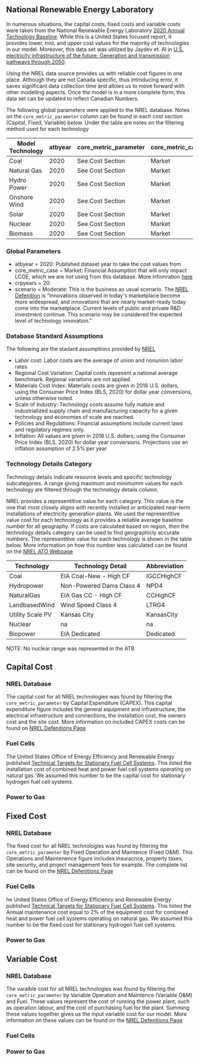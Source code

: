 
## National Renewable Energy Laboratory
In numerous situations, the capital costs, fixed costs and variable costs were taken from the National Renewable Energy Laboratory [2020 Annual Technology Baseline](https://atb.nrel.gov/electricity/2020/data.php). While this is a United States focused report, it provides lower, mid, and upper cost values for the majority of technologies in our model. Moreover, this data set was utilized by Jaydev et. Al in [U.S. electricity infrastructure of the future: Generation and transmission pathways through 2050](https://www.sciencedirect.com/science/article/abs/pii/S0306261919319543). 

Using the NREL data source provides us with reliable cost figures in one place. Although they are not Canada specific, thus introducing error, it saves significant data collection time and allows us to move forward with other modelling aspects. Once the model is in a more complete form, this data set can be updated to reflect Canadian Numbers. 

The following global parameters were applied to the NREL database. Notes on the `core_metric_parameter` column can be found in each cost section (Capital, Fixed, Variable) below. Under the table are notes on the filtering method used for each technology

| Model Technology    | atbyear | core_metric_parameter | core_metric_case | crpyears | technology    | techdetail | scenario |
|---------------------|---------|-----------------------|------------------|----------|---------------|------------|----------|
| Coal                |  2020   | See Cost Section      | Market           | 20       | Coal          | IGCCHighCF | Moderate |
| Natural Gas         |  2020   | See Cost Section      | Market           | 20       | Hydropower    | NPD4       | Moderate |
| Hydro Power         |  2020   | See Cost Section      | Market           | 20       | NaturalGas    | CCHighCF   | Moderate |
| Onshore Wind        |  2020   | See Cost Section      | Market           | 20       | LandbasedWind | LTRG4      | Moderate |
| Solar               |  2020   | See Cost Section      | Market           | 20       | UtilityPV     | KansasCity | Moderate |
| Nuclear             |  2020   | See Cost Section      | Market           | 20       | Nuclear       | na         | Moderate |
| Biomass             |  2020   | See Cost Section      | Market           | 20       | Biopower      | Dedicated  | Moderate |

### Global Parameters 
- atbyear = 2020: Published dataset year to take the cost values from  
- core_metric_case = Market: Financial Assumption that will only impact LCOE, which we are not using from this database. More infomration [here](https://atb.nrel.gov/electricity/2020/definitions.php)
- crpyears = 20: 
- scenario = Moderate: This is the business as usual scenario. The [NREL Defenition](https://atb.nrel.gov/electricity/2020/definitions.php) is "Innovations observed in today's marketplace become more widespread, and innovations that are nearly market-ready today come into the marketplace. Current levels of public and private R&D investment continue. This scenario may be considered the expected level of technology innovation."

### Database Standard Assumptions
The following are the stadard assumptions provided by [NREL](https://atb.nrel.gov/electricity/2020/definitions.php)

- Labor cost: Labor costs are the average of union and nonunion labor rates
- Regional Cost Variation: Capital costs represent a national average benchmark. Regional variations are not applied.
- Materials Cost Index: Materials costs are given in 2018 U.S. dollars, using the Consumer Price Index (BLS, 2020) for dollar year conversions, unless otherwise noted.
- Scale of Industry: Technology costs assume fully mature and industrialized supply chain and manufacturing capacity for a given technology and economies of scale are reached.
- Policies and Regulations: Financial assumptions include current laws and regulatory regimes only.
- Inflation: All values are given in 2018 U.S. dollars, using the Consumer Price Index (BLS, 2020) for dollar year conversions. Projections use an inflation assumption of 2.5% per year

### Technology Details Category
Technology details indicate resource levels and specific technology subcategories. A range giving maximum and minimumm values for each technology are filtered through the technology details column. 

NREL provides a representitive value for each category. This value is the one that most closely aligns with recently installed or anticipated near-term installations of electricity generation plants. We used the representitive value cost for each technology as it provides a reliable average baseline number for all geography. If costs are calculated based on region, then the technology details category can be used to find geographicly accurate numbers. The representitive value for each technology is shown in the table below. More information on how this number was calculated can be found on the [NREL ATO Webpage](https://atb.nrel.gov/electricity/2020/definitions.php)

| Technology        | Technology Detail        | Abbreviation |
|-------------------|--------------------------|--------------|
| Coal              | EIA Coal-New - High CF   | IGCCHighCF   |
| Hydropower        | Non-Powered Dams Class 4 | NPD4         |
| NaturalGas        | EIA Gas CC - High CF     | CCHighCF     |
| LandbasedWind     | Wind Speed Class 4       | LTRG4        |
| Utility Scale PV  | Kansas City              | KansasCity   |
| Nuclear           | na                       | na           |
| Biopower          | EIA Dedicated            | Dedicated    |

NOTE: No nuclear range was represented in the ATB

## Capital Cost
### NREL Database 
The capital cost for all NREL technologies was found by filtering the `core_metric_parameter` by Capital Expenditure (CAPEX). This capital expenditure figure includes the general equipment and infrastructure, the electrical infrastructure and connections, the installation cost, the owners cost and the site cost. More information on included CAPEX costs can be found on [NREL Defenitions Page](https://atb.nrel.gov/electricity/2020/definitions.php) 

### Fuel Cells
The United States Office of Energy Efficiency and Renewable Energy published [Technical Targets for Stationary Fuel Cell Systems](https://www.energy.gov/eere/fuelcells/doe-technical-targets-fuel-cell-systems-stationary-combined-heat-and-power). This listed the installation cost of combined heat and power fuel cell systems operating on natural gas. We assumed this number to be the capital cost for stationary hydrogen fuel cell systems. 

### Power to Gas

## Fixed Cost
### NREL Database 
The fixed cost for all NREL technologies was found by filtering the `core_metric_parameter` by Fixed Operation and Maintence (Fixed O&M). This Operations and Maintenence figure includes insuracnce, property taxes, site security, and project management fees for example. The complete list can be found on the [NREL Defenitions Page](https://atb.nrel.gov/electricity/2020/definitions.php)

### Fuel Cells 
he United States Office of Energy Efficiency and Renewable Energy published [Technical Targets for Stationary Fuel Cell Systems](https://www.energy.gov/eere/fuelcells/doe-technical-targets-fuel-cell-systems-stationary-combined-heat-and-power). This listed the Annual maintenance cost equal to 2% of the equipment cost for combined heat and power fuel cell systems operating on natural gas. We assumed this number to be the fixed cost for stationary hydrogen fuel cell systems.

### Power to Gas

## Variable Cost
### NREL Database 
The varaible cost for all NREL technologies was found by filtering the `core_metric_parameter` by Variable Operation and Maintence (Variable O&M) and Fuel. These values represent the cost of running the power plant, such as operation labour, and the cost of purchasing fuel for the plant. Summing these values together gives us the input variable cost for our model. More information on these values can be found on the [NREL Defenitions Page](https://atb.nrel.gov/electricity/2020/definitions.php)

### Fuel Cells 

### Power to Gas
